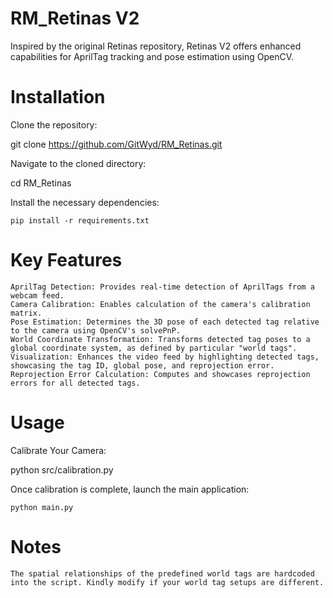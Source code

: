 # RM_Retinas V2

Inspired by the original Retinas repository, Retinas V2 offers enhanced capabilities for AprilTag tracking and pose estimation using OpenCV.

# Installation

Clone the repository:

git clone https://github.com/GitWyd/RM_Retinas.git

Navigate to the cloned directory:

cd RM_Retinas

Install the necessary dependencies:

    pip install -r requirements.txt

# Key Features

    AprilTag Detection: Provides real-time detection of AprilTags from a webcam feed.
    Camera Calibration: Enables calculation of the camera's calibration matrix.
    Pose Estimation: Determines the 3D pose of each detected tag relative to the camera using OpenCV's solvePnP.
    World Coordinate Transformation: Transforms detected tag poses to a global coordinate system, as defined by particular "world tags".
    Visualization: Enhances the video feed by highlighting detected tags, showcasing the tag ID, global pose, and reprojection error.
    Reprojection Error Calculation: Computes and showcases reprojection errors for all detected tags.

# Usage

Calibrate Your Camera:


python src/calibration.py

Once calibration is complete, launch the main application:


    python main.py

# Notes

    The spatial relationships of the predefined world tags are hardcoded into the script. Kindly modify if your world tag setups are different.
